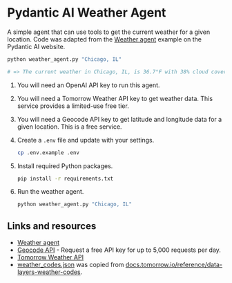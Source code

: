 # Pydantic AI Weather Agent

A simple agent that can use tools to get the current weather for a given location. Code was adapted from the [Weather agent](https://ai.pydantic.dev/examples/weather-agent/) example on the Pydantic AI website.

```bash
python weather_agent.py "Chicago, IL"

# => The current weather in Chicago, IL, is 36.7°F with 38% cloud cover, 94% humidity, and a wind speed of 7 mph.
```

1. You will need an OpenAI API key to run this agent.

2. You will need a Tomorrow Weather API key to get weather data. This service provides a limited-use free tier.

3. You will need a Geocode API key to get latitude and longitude data for a given location. This is a free service.

4. Create a `.env` file and update with your settings.
    ```bash
    cp .env.example .env
    ```

5. Install required Python packages.
    ```bash
    pip install -r requirements.txt
    ```

6. Run the weather agent.
    ```bash
    python weather_agent.py "Chicago, IL"
    ```

## Links and resources

- [Weather agent](https://ai.pydantic.dev/examples/weather-agent/)
- [Geocode API](https://geocode.maps.co/) - Request a free API key for up to 5,000 requests per day.
- [Tomorrow Weather API](https://www.tomorrow.io/weather-api/)
- [weather_codes.json](./weather_codes.json) was copied from [docs.tomorrow.io/reference/data-layers-weather-codes](https://docs.tomorrow.io/reference/data-layers-weather-codes).
